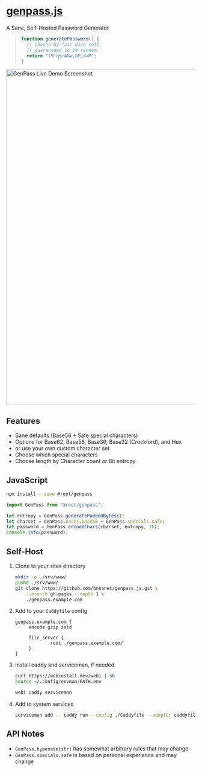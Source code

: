 # [genpass.js](https://github.com/bnnanet/genpass.js)

A Sane, Self-Hosted Password Generator

> ```js
> function generatePassword() {
>   // chosen by fair dice roll.
>   // guaranteed to be random.
>   return "(9!q6r48w,bP,d=M";
> }
> ```

<img width="889" alt="GenPass Live Demo Screenshot" src="https://github.com/user-attachments/assets/fd44d478-1bb1-4226-9ecd-ffb46fdae696" />

## Features

- Sane defaults (Base58 + Safe special characters)
- Options for Base62, Base58, Base36, Base32 (Crockford), and Hex
- or use your own custom character set
- Choose which special characters
- Choose length by Character count or Bit entropy

## JavaScript

```sh
npm install --save @root/genpass
```

```js
import GenPass from "@root/genpass";

let entropy = GenPass.generatePaddedBytes();
let charset = GenPass.bases.base58 + GenPass.specials.safe;
let password = GenPass.encodeChars(charset, entropy, 16);
console.info(password);
```

## Self-Host

1. Clone to your sites directory
   ```sh
   mkdir -p ./srv/www/
   pushd ./srv/www/
   git clone https://github.com/bnnanet/genpass.js.git \
       --branch gh-pages --depth 1 \
       ./genpass.example.com
   ```
2. Add to your `Caddyfile` config

   ```Caddyfile
   genpass.example.com {
        encode gzip zstd

        file_server {
                root ./genpass.example.com/
        }
   }
   ```

3. Install caddy and serviceman, if needed

   ```sh
   curl https://webinstall.dev/webi | sh
   source ~/.config/envman/PATH.env

   webi caddy serviceman
   ```

4. Add to system services
   ```sh
   serviceman add -- caddy run --config ./Caddyfile --adapter caddyfile
   ```

## API Notes

- `GenPass.hypenate(str)` has somewhat arbitrary rules that may change
- `GenPass.specials.safe` is based on personal experience and may change
